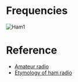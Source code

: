 <!--
DESCRIPTION: A journal of the weekly club meetings.
-->


# Frequencies
![Ham1](/static/images/ham1.png)

# Reference

* [Amateur radio](https://en.wikipedia.org/wiki/Amateur_radio)
* [Etymology of ham radio](https://en.wikipedia.org/wiki/Etymology_of_ham_radio)